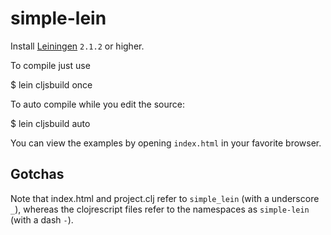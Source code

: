 # simple-lein

Install [Leiningen](https://github.com/technomancy/leiningen/blob/master/README.md) `2.1.2` or higher.

To compile just use

$ lein cljsbuild once

To auto compile while you edit the source:

$ lein cljsbuild auto

You can view the examples by opening `index.html` in your favorite browser.

## Gotchas

Note that index.html and project.clj refer to `simple_lein` (with a underscore `_`), whereas the clojrescript files refer to the namespaces as `simple-lein` (with a dash `-`).
